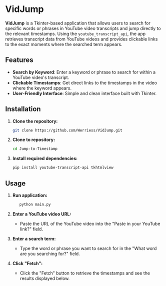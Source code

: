 # VidJump

**VidJump** is a Tkinter-based application that allows users to search for specific words or phrases in YouTube video transcripts and jump directly to the relevant timestamps. Using the `youtube_transcript_api`, the app retrieves transcript data from YouTube videos and provides clickable links to the exact moments where the searched term appears.

## Features

- **Search by Keyword**: Enter a keyword or phrase to search for within a YouTube video's transcript.
- **Clickable Timestamps**: Get direct links to the timestamps in the video where the keyword appears.
- **User-Friendly Interface**: Simple and clean interface built with Tkinter.

## Installation

1. **Clone the repository:**

   ```bash
   git clone https://github.com/Werriess/VidJump.git

2. **Clone to repository:**

   ```bash
   cd Jump-to-Timestamp

3. **Install required dependencies:**

   ```bash
   pip install youtube-transcript-api tkhtmlview

## Usage

1. **Run application:**

   ```bash
      python main.py

2. **Enter a YouTube video URL:**
   - Paste the URL of the YouTube video into the "Paste in your YouTube link?" field.

3. **Enter a search term:**
   - Type the word or phrase you want to search for in the "What word are you searching for?" field.

4. **Click "Fetch":**
   - Click the "Fetch" button to retrieve the timestamps and see the results displayed below.

